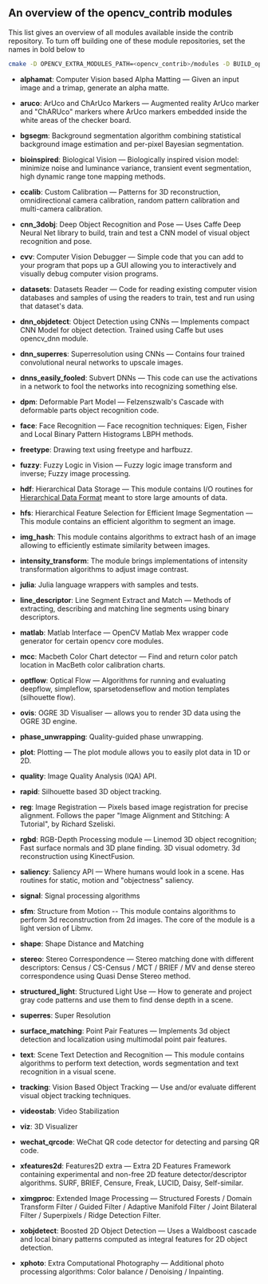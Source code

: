An overview of the opencv_contrib modules
-----------------------------------------

This list gives an overview of all modules available inside the contrib repository.
To turn off building one of these module repositories, set the names in bold below to <reponame>

```bash
cmake -D OPENCV_EXTRA_MODULES_PATH=<opencv_contrib>/modules -D BUILD_opencv_<reponame>=OFF <opencv_source_directory>
```

- **alphamat**: Computer Vision based Alpha Matting — Given an input image and a trimap, generate an alpha matte.

- **aruco**: ArUco and ChArUco Markers — Augmented reality ArUco marker and "ChARUco" markers where ArUco markers embedded inside the white areas of the checker board.

- **bgsegm**: Background segmentation algorithm combining statistical background image estimation and per-pixel Bayesian segmentation.

- **bioinspired**: Biological Vision — Biologically inspired vision model: minimize noise and luminance variance, transient event segmentation, high dynamic range tone mapping methods.

- **ccalib**: Custom Calibration — Patterns for 3D reconstruction, omnidirectional camera calibration, random pattern calibration and multi-camera calibration.

- **cnn_3dobj**: Deep Object Recognition and Pose — Uses Caffe Deep Neural Net library to build, train and test a CNN model of visual object recognition and pose.

- **cvv**: Computer Vision Debugger — Simple code that you can add to your program that pops up a GUI allowing you to interactively and visually debug computer vision programs.

- **datasets**: Datasets Reader — Code for reading existing computer vision databases and samples of using the readers to train, test and run using that dataset's data.

- **dnn_objdetect**: Object Detection using CNNs — Implements compact CNN Model for object detection. Trained using Caffe but uses opencv_dnn module.

- **dnn_superres**: Superresolution using CNNs — Contains four trained convolutional neural networks to upscale images.

- **dnns_easily_fooled**: Subvert DNNs — This code can use the activations in a network to fool the networks into recognizing something else.

- **dpm**: Deformable Part Model — Felzenszwalb's Cascade with deformable parts object recognition code.

- **face**: Face Recognition — Face recognition techniques: Eigen, Fisher and Local Binary Pattern Histograms LBPH methods.

- **freetype**: Drawing text using freetype and harfbuzz.

- **fuzzy**: Fuzzy Logic in Vision — Fuzzy logic image transform and inverse; Fuzzy image processing.

- **hdf**: Hierarchical Data Storage — This module contains I/O routines for [Hierarchical Data Format](https://en.m.wikipedia.org/wiki/Hierarchical_Data_Format) meant to store large amounts of data.

- **hfs**: Hierarchical Feature Selection for Efficient Image Segmentation — This module contains an efficient algorithm to segment an image.

- **img_hash**: This module contains algorithms to extract hash of an image allowing to efficiently estimate similarity between images.

- **intensity_transform**: The module brings implementations of intensity transformation algorithms to adjust image contrast.

- **julia**: Julia language wrappers with samples and tests.

- **line_descriptor**: Line Segment Extract and Match — Methods of extracting, describing and matching line segments using binary descriptors.

- **matlab**: Matlab Interface — OpenCV Matlab Mex wrapper code generator for certain opencv core modules.

- **mcc**: Macbeth Color Chart detector — Find and return color patch location in MacBeth color calibration charts.

- **optflow**: Optical Flow — Algorithms for running and evaluating deepflow, simpleflow, sparsetodenseflow and motion templates (silhouette flow).

- **ovis**: OGRE 3D Visualiser — allows you to render 3D data using the OGRE 3D engine.

- **phase_unwrapping**: Quality-guided phase unwrapping.

- **plot**: Plotting — The plot module allows you to easily plot data in 1D or 2D.

- **quality**: Image Quality Analysis (IQA) API.

- **rapid**: Silhouette based 3D object tracking.

- **reg**: Image Registration — Pixels based image registration for precise alignment. Follows the paper "Image Alignment and Stitching: A Tutorial", by Richard Szeliski.

- **rgbd**: RGB-Depth Processing module — Linemod 3D object recognition; Fast surface normals and 3D plane finding. 3D visual odometry. 3d reconstruction using KinectFusion.

- **saliency**: Saliency API — Where humans would look in a scene. Has routines for static, motion and "objectness" saliency.

- **signal**: Signal processing algorithms

- **sfm**: Structure from Motion -- This module contains algorithms to perform 3d reconstruction from 2d images. The core of the module is a light version of Libmv.

- **shape**: Shape Distance and Matching

- **stereo**: Stereo Correspondence — Stereo matching done with different descriptors: Census / CS-Census / MCT / BRIEF / MV and dense stereo correspondence using Quasi Dense Stereo method.

- **structured_light**: Structured Light Use — How to generate and project gray code patterns and use them to find dense depth in a scene.

- **superres**: Super Resolution

- **surface_matching**: Point Pair Features — Implements 3d object detection and localization using multimodal point pair features.

- **text**: Scene Text Detection and Recognition — This module contains algorithms to perform text detection, words segmentation and text recognition in a visual scene.

- **tracking**: Vision Based Object Tracking — Use and/or evaluate different visual object tracking techniques.

- **videostab**: Video Stabilization

- **viz**: 3D Visualizer

- **wechat_qrcode**: WeChat QR code detector for detecting and parsing QR code.

- **xfeatures2d**: Features2D extra — Extra 2D Features Framework containing experimental and non-free 2D feature detector/descriptor algorithms. SURF, BRIEF, Censure, Freak, LUCID, Daisy, Self-similar.

- **ximgproc**: Extended Image Processing — Structured Forests / Domain Transform Filter / Guided Filter / Adaptive Manifold Filter / Joint Bilateral Filter / Superpixels / Ridge Detection Filter.

- **xobjdetect**: Boosted 2D Object Detection — Uses a Waldboost cascade and local binary patterns computed as integral features for 2D object detection.

- **xphoto**: Extra Computational Photography — Additional photo processing algorithms: Color balance / Denoising / Inpainting.
